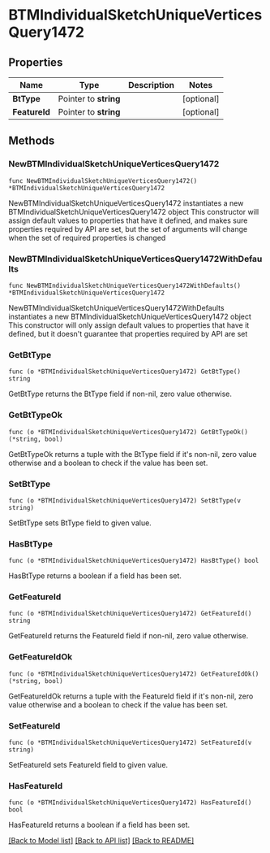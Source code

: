 # BTMIndividualSketchUniqueVerticesQuery1472

## Properties

Name | Type | Description | Notes
------------ | ------------- | ------------- | -------------
**BtType** | Pointer to **string** |  | [optional] 
**FeatureId** | Pointer to **string** |  | [optional] 

## Methods

### NewBTMIndividualSketchUniqueVerticesQuery1472

`func NewBTMIndividualSketchUniqueVerticesQuery1472() *BTMIndividualSketchUniqueVerticesQuery1472`

NewBTMIndividualSketchUniqueVerticesQuery1472 instantiates a new BTMIndividualSketchUniqueVerticesQuery1472 object
This constructor will assign default values to properties that have it defined,
and makes sure properties required by API are set, but the set of arguments
will change when the set of required properties is changed

### NewBTMIndividualSketchUniqueVerticesQuery1472WithDefaults

`func NewBTMIndividualSketchUniqueVerticesQuery1472WithDefaults() *BTMIndividualSketchUniqueVerticesQuery1472`

NewBTMIndividualSketchUniqueVerticesQuery1472WithDefaults instantiates a new BTMIndividualSketchUniqueVerticesQuery1472 object
This constructor will only assign default values to properties that have it defined,
but it doesn't guarantee that properties required by API are set

### GetBtType

`func (o *BTMIndividualSketchUniqueVerticesQuery1472) GetBtType() string`

GetBtType returns the BtType field if non-nil, zero value otherwise.

### GetBtTypeOk

`func (o *BTMIndividualSketchUniqueVerticesQuery1472) GetBtTypeOk() (*string, bool)`

GetBtTypeOk returns a tuple with the BtType field if it's non-nil, zero value otherwise
and a boolean to check if the value has been set.

### SetBtType

`func (o *BTMIndividualSketchUniqueVerticesQuery1472) SetBtType(v string)`

SetBtType sets BtType field to given value.

### HasBtType

`func (o *BTMIndividualSketchUniqueVerticesQuery1472) HasBtType() bool`

HasBtType returns a boolean if a field has been set.

### GetFeatureId

`func (o *BTMIndividualSketchUniqueVerticesQuery1472) GetFeatureId() string`

GetFeatureId returns the FeatureId field if non-nil, zero value otherwise.

### GetFeatureIdOk

`func (o *BTMIndividualSketchUniqueVerticesQuery1472) GetFeatureIdOk() (*string, bool)`

GetFeatureIdOk returns a tuple with the FeatureId field if it's non-nil, zero value otherwise
and a boolean to check if the value has been set.

### SetFeatureId

`func (o *BTMIndividualSketchUniqueVerticesQuery1472) SetFeatureId(v string)`

SetFeatureId sets FeatureId field to given value.

### HasFeatureId

`func (o *BTMIndividualSketchUniqueVerticesQuery1472) HasFeatureId() bool`

HasFeatureId returns a boolean if a field has been set.


[[Back to Model list]](../README.md#documentation-for-models) [[Back to API list]](../README.md#documentation-for-api-endpoints) [[Back to README]](../README.md)


